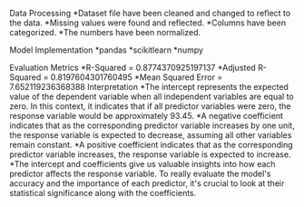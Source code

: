 Data Processing
  *Dataset file have been cleaned and changed to reflect to the data.
  *Missing values were found and reflected.
  *Columns have been categorized.
  *The numbers have been normalized.

Model Implementation
  *pandas
  *scikitlearn 
  *numpy 
  
Evaluation Metrics
  *R-Squared = 0.8774370925197137
  *Adjusted R-Squared = 0.8197604301760495
  *Mean Squared Error = 7.652119236368388
Interpretation
  *The intercept represents the expected value of the dependent variable when all independent variables are equal to zero. In this context, it indicates that if all predictor variables were zero, the response variable would be approximately 93.45.
  *A negative coefficient indicates that as the corresponding predictor variable increases by one unit, the response variable is expected to decrease, assuming all other variables remain constant.
  *A positive coefficient indicates that as the corresponding predictor variable increases, the response variable is expected to increase.
  *The intercept and coefficients give us valuable insights into how each predictor affects the response variable. To really evaluate the model's accuracy and the importance of each predictor, it's crucial to look at their statistical significance along with the coefficients.
  
